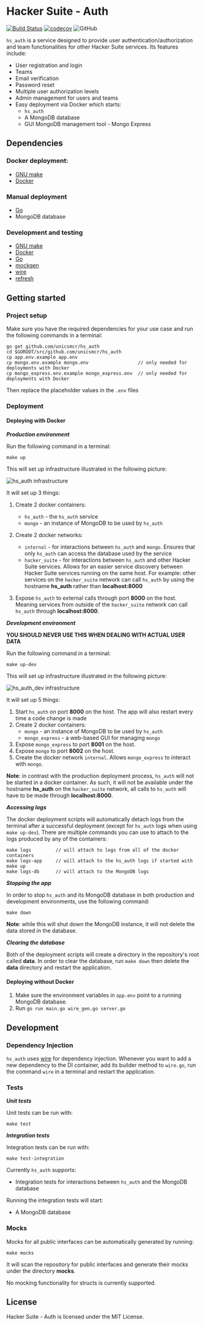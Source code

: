 
# Hacker Suite - Auth
[![Build Status](https://travis-ci.org/unicsmcr/hs_auth.svg?branch=master)](https://travis-ci.org/unicsmcr/hs_auth)
[![codecov](https://codecov.io/gh/unicsmcr/hs_auth/branch/master/graph/badge.svg)](https://codecov.io/gh/unicsmcr/hs_auth)
![GitHub](https://img.shields.io/github/license/unicsmcr/hs_auth.svg)

`hs_auth` is a service designed to provide user authentication/authorization and team functionalities for other Hacker Suite services. Its features include:
 - User registration and login
 - Teams
 - Email verification
 - Password reset
 - Multiple user authorization levels
 - Admin management for users and teams
 - Easy deployment via Docker which starts:
   - `hs_auth`
   - A MongoDB database
   - GUI MongoDB management tool - Mongo Express

## Dependencies
### Docker deployment:
 - [GNU make](https://www.gnu.org/software/make/)
 - [Docker](https://www.docker.com/products/docker-desktop)

### Manual deployment
 - [Go](https://golang.org/)
 - MongoDB database

### Development and testing
 - [GNU make](https://www.gnu.org/software/make/)
 - [Docker](https://www.docker.com/products/docker-desktop)
 - [Go](https://golang.org/)
 - [mockgen](https://github.com/golang/mock)
 - [wire](https://github.com/google/wire/)
 - [refresh](https://github.com/markbates/refresh)

## Getting started

### Project setup

Make sure you have the required dependencies for your use case and run the following commands in a terminal:

```
go get github.com/unicsmcr/hs_auth
cd $GOROOT/src/github.com/unicsmcr/hs_auth
cp app.env.example app.env
cp mongo.env.example mongo.env                  // only needed for deployments with Docker
cp mongo_express.env.example mongo_express.env  // only needed for deployments with Docker
```

Then replace the placeholder values in the `.env` files

### Deployment

#### Deploying with Docker

***Production environment***

Run the following command in a terminal:
```
make up
```

This will set up infrastructure illustrated in the following picture:

![hs_auth infrastructure](docs/hs_auth_infrastructure.png)

It will set up 3 things:

1. Create 2 docker containers:
   - `hs_auth` - the `hs_auth` service
   - `mongo` - an instance of MongoDB to be used by `hs_auth`

2. Create 2 docker networks:
   - `internal` - for interactions between `hs_auth` and `mongo`. Ensures that only `hs_auth` can access the database used by the service
   - `hacker_suite` - for interactions between `hs_auth` and other Hacker Suite  services. Allows for an easier service discovery between Hacker Suite services running on the same host. For example: other services on the `hacker_suite` network can call `hs_auth` by using the hostname **hs_auth** rather than **localhost:8000**

3. Expose `hs_auth` to external calls through port **8000** on the host. Meaning services from outside of the `hacker_suite` network can call `hs_auth` through **localhost:8000**.

***Development environment***

**YOU SHOULD NEVER USE THIS WHEN DEALING WITH ACTUAL USER DATA**

Run the following command in a terminal:
```
make up-dev
```

This will set up infrastructure illustrated in the following picture:

![hs_auth_dev infrastructure](docs/hs_auth_dev_infrastructure.png)

It will set up 5 things:

1. Start `hs_auth` on port **8000** on the host. The app will also restart every time a code change is made
2. Create 2 docker containers:
   - `mongo` - an instance of MongoDB to be used by `hs_auth`
   - `mongo_express` - a web-based GUI for managing `mongo`
3. Expose `mongo_express` to port **8001** on the host.
4. Expose `mongo` to port **8002** on the host.
5. Create the docker network `internal`. Allows `mongo_express` to interact with `mongo`.

**Note**: in contrast with the production deployment process, `hs_auth` will not be started in a docker container. As such, it will not be available under the hostname **hs_auth** on the `hacker_suite` network, all calls to `hs_auth` will have to be made through **localhost:8000**.

***Accessing logs***

The docker deployment scripts will automatically detach logs from the terminal after a successful deployment (except for `hs_auth` logs when using `make up-dev`). There are multiple commands you can use to attach to the logs produced by any of the containers:
```
make logs         // will attach to logs from all of the docker containers
make logs-app     // will attach to the hs_auth logs if started with make up
make logs-db      // will attach to the MongoDB logs
```

***Stopping the app***

In order to stop `hs_auth` and its MongoDB database in both production and development environments, use the following command:
```
make down
```

**Note**: while this will shut down the MongoDB instance, it will not delete the data stored in the database.

***Clearing the database***

Both of the deployment scripts will create a directory in the repository's root called **data**. In order to clear the database, run `make down` then delete the **data** directory and restart the application.

#### Deploying without Docker

1. Make sure the environment variables in `app.env` point to a running MongoDB database.
2. Run `go run main.go wire_gen.go server.go`

## Development

### Dependency Injection

`hs_auth` uses [wire](https://github.com/google/wire) for dependency injection. Whenever you want to add a new dependency to the DI container, add its builder method to `wire.go`, run the command `wire` in a terminal and restart the application.

### Tests

***Unit tests***

Unit tests can be run with:
````
make test
````

***Integration tests***

Integration tests can be run with:
````
make test-integration
````

Currently `hs_auth` supports:
 - Integration tests for interactions between `hs_auth` and the MongoDB database

Running the integration tests will start:
 - A MongoDB database

### Mocks

Mocks for all public interfaces can be automatically generated by running: 
```
make mocks
```
It will scan the repository for public interfaces and generate their mocks under the directory **mocks**.

No mocking functionality for structs is currently supported.


## License

Hacker Suite - Auth is licensed under the MIT License.
